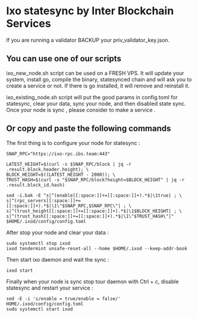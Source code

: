 # Ixo statesync by Inter Blockchain Services

If you are running a validator BACKUP your priv_validator_key.json.

## You can use one of our scripts

ixo_new_node.sh script can be used on a FRESH VPS. It will update your system, install go, compile the binary, statesynced chain and will ask you to create a service or not. If there is go installed, it will remove and reinstall it.

ixo_existing_node.sh script will put the good params in config.toml for statesync, clear your data, sync your node, and then disabled state sync. Once your node is sync , please consider to make a service .

## Or copy and paste the following commands

The first thing is to configure your node for statesync :

```
SNAP_RPC="https://ixo-rpc.ibs.team:443"

LATEST_HEIGHT=$(curl -s $SNAP_RPC/block | jq -r .result.block.header.height); \
BLOCK_HEIGHT=$((LATEST_HEIGHT - 2000)); \
TRUST_HASH=$(curl -s "$SNAP_RPC/block?height=$BLOCK_HEIGHT" | jq -r .result.block_id.hash)

sed -i.bak -E "s|^(enable[[:space:]]+=[[:space:]]+).*$|\1true| ; \
s|^(rpc_servers[[:space:]]+=[[:space:]]+).*$|\1\"$SNAP_RPC,$SNAP_RPC\"| ; \
s|^(trust_height[[:space:]]+=[[:space:]]+).*$|\1$BLOCK_HEIGHT| ; \
s|^(trust_hash[[:space:]]+=[[:space:]]+).*$|\1\"$TRUST_HASH\"|" $HOME/.ixod/config/config.toml
```

After stop your node and clear your data :

```
sudo systemctl stop ixod
ixod tendermint unsafe-reset-all --home $HOME/.ixod --keep-addr-book
```

Then start ixo daemon and wait the sync :

```
ixod start
```

Finally when your node is sync stop tour daemon with Ctrl + c, disable statesync and restart your service :

```
sed -E -i 's/enable = true/enable = false/' HOME/.ixod/config/config.toml
sudo systemctl start ixod
```
